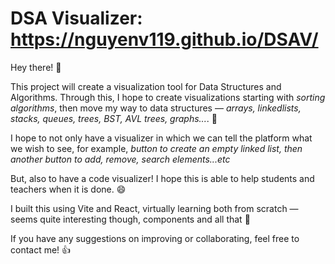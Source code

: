 # DSA Visualizer: https://nguyenv119.github.io/DSAV/

Hey there! 🧋

This project will create a visualization tool for Data Structures and Algorithms. Through this, I hope to create visualizations starting with <i>sorting algorithms</i>, then move my way to data structures — <i>arrays, linkedlists, stacks, queues, trees, BST, AVL trees, graphs...</i>. 🌲

I hope to not only have a visualizer in which we can tell the platform what we wish to see, for example, <i>button to create an empty linked list, then another button to add, remove, search elements...etc</i>

But, also to have a code visualizer! I hope this is able to help students and teachers when it is done. 😄

I built this using Vite and React, virtually learning both from scratch — seems quite interesting though, components and all that 👀

If you have any suggestions on improving or collaborating, feel free to contact me! 👍
